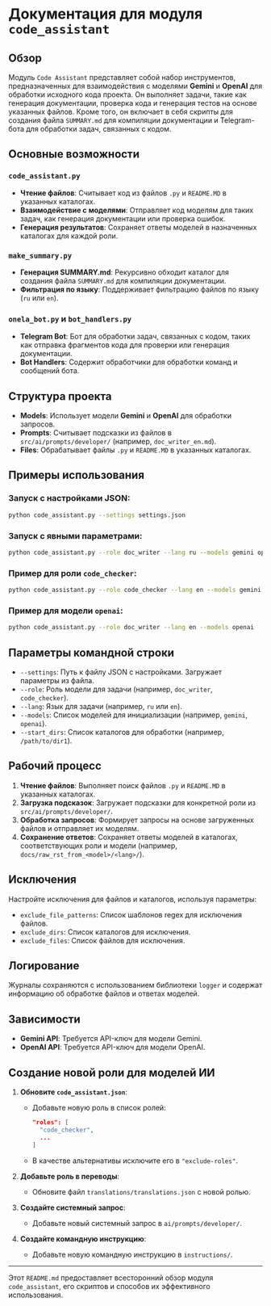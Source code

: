 # Документация для модуля `code_assistant`

## Обзор

Модуль `Code Assistant` представляет собой набор инструментов, предназначенных для взаимодействия с моделями **Gemini** и **OpenAI** для обработки исходного кода проекта. Он выполняет задачи, такие как генерация документации, проверка кода и генерация тестов на основе указанных файлов. Кроме того, он включает в себя скрипты для создания файла `SUMMARY.md` для компиляции документации и Telegram-бота для обработки задач, связанных с кодом.

## Основные возможности

### `code_assistant.py`

- **Чтение файлов**: Считывает код из файлов `.py` и `README.MD` в указанных каталогах.
- **Взаимодействие с моделями**: Отправляет код моделям для таких задач, как генерация документации или проверка ошибок.
- **Генерация результатов**: Сохраняет ответы моделей в назначенных каталогах для каждой роли.

### `make_summary.py`

- **Генерация SUMMARY.md**: Рекурсивно обходит каталог для создания файла `SUMMARY.md` для компиляции документации.
- **Фильтрация по языку**: Поддерживает фильтрацию файлов по языку (`ru` или `en`).

### `onela_bot.py` и `bot_handlers.py`

- **Telegram Bot**: Бот для обработки задач, связанных с кодом, таких как отправка фрагментов кода для проверки или генерация документации.
- **Bot Handlers**: Содержит обработчики для обработки команд и сообщений бота.

## Структура проекта

- **Models**: Использует модели **Gemini** и **OpenAI** для обработки запросов.
- **Prompts**: Считывает подсказки из файлов в `src/ai/prompts/developer/` (например, `doc_writer_en.md`).
- **Files**: Обрабатывает файлы `.py` и `README.MD` в указанных каталогах.

## Примеры использования

### Запуск с настройками JSON:

```bash
python code_assistant.py --settings settings.json
```

### Запуск с явными параметрами:

```bash
python code_assistant.py --role doc_writer --lang ru --models gemini openai --start_dirs /path/to/dir1 /path/to/dir2
```

### Пример для роли `code_checker`:

```bash
python code_assistant.py --role code_checker --lang en --models gemini --start_dirs /path/to/dir
```

### Пример для модели `openai`:

```bash
python code_assistant.py --role doc_writer --lang en --models openai
```

## Параметры командной строки

- `--settings`: Путь к файлу JSON с настройками. Загружает параметры из файла.
- `--role`: Роль модели для задачи (например, `doc_writer`, `code_checker`).
- `--lang`: Язык для задачи (например, `ru` или `en`).
- `--models`: Список моделей для инициализации (например, `gemini`, `openai`).
- `--start_dirs`: Список каталогов для обработки (например, `/path/to/dir1`).

## Рабочий процесс

1. **Чтение файлов**: Выполняет поиск файлов `.py` и `README.MD` в указанных каталогах.
2. **Загрузка подсказок**: Загружает подсказки для конкретной роли из `src/ai/prompts/developer/`.
3. **Обработка запросов**: Формирует запросы на основе загруженных файлов и отправляет их моделям.
4. **Сохранение ответов**: Сохраняет ответы моделей в каталогах, соответствующих роли и модели (например, `docs/raw_rst_from_<model>/<lang>/`).

## Исключения

Настройте исключения для файлов и каталогов, используя параметры:

- `exclude_file_patterns`: Список шаблонов regex для исключения файлов.
- `exclude_dirs`: Список каталогов для исключения.
- `exclude_files`: Список файлов для исключения.

## Логирование

Журналы сохраняются с использованием библиотеки `logger` и содержат информацию об обработке файлов и ответах моделей.

## Зависимости

- **Gemini API**: Требуется API-ключ для модели Gemini.
- **OpenAI API**: Требуется API-ключ для модели OpenAI.

## Создание новой роли для моделей ИИ

1. **Обновите `code_assistant.json`**:
   - Добавьте новую роль в список ролей:

     ```json
     "roles": [
       "code_checker",
       ...
     ]
     ```

   - В качестве альтернативы исключите его в `"exclude-roles"`.

2. **Добавьте роль в переводы**:
   - Обновите файл `translations/translations.json` с новой ролью.

3. **Создайте системный запрос**:
   - Добавьте новый системный запрос в `ai/prompts/developer/`.

4. **Создайте командную инструкцию**:
   - Добавьте новую командную инструкцию в `instructions/`.

---

Этот `README.md` предоставляет всесторонний обзор модуля `code_assistant`, его скриптов и способов их эффективного использования.